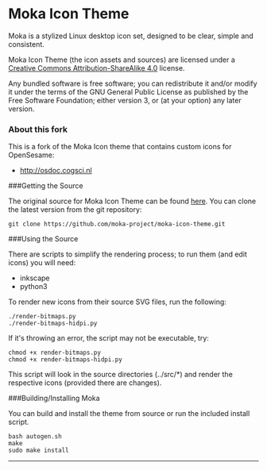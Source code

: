 Moka Icon Theme
===============

Moka is a stylized Linux desktop icon set, designed to be clear, simple and consistent.

Moka Icon Theme (the icon assets and sources) are licensed under a [Creative Commons Attribution-ShareAlike 4.0](http://creativecommons.org/licenses/by-sa/4.0/legalcode) license.

Any bundled software is free software; you can redistribute it and/or modify it under the terms of the GNU General Public License as published by the Free Software Foundation; either version 3, or (at your option) any later version.

### About this fork

This is a fork of the Moka Icon theme that contains custom icons for OpenSesame:

- http://osdoc.cogsci.nl

###Getting the Source

The original source for Moka Icon Theme can be found [here](https://github.com/moka-project/moka-icon-theme). You can clone the latest version from the git repository:

    git clone https://github.com/moka-project/moka-icon-theme.git

###Using the Source

There are scripts to simplify the rendering process; to run them (and edit icons) you will need:

 * inkscape
 * python3

To render new icons from their source SVG files, run the following:

    ./render-bitmaps.py
    ./render-bitmaps-hidpi.py

If it's throwing an error, the script may not be executable, try:

	chmod +x render-bitmaps.py
	chmod +x render-bitmaps-hidpi.py

This script will look in the source directories (../src/*) and render the respective icons (provided there are changes).

###Building/Installing Moka

You can build and install the theme from source or run the included install script.

    bash autogen.sh
    make
    sudo make install

-----------

